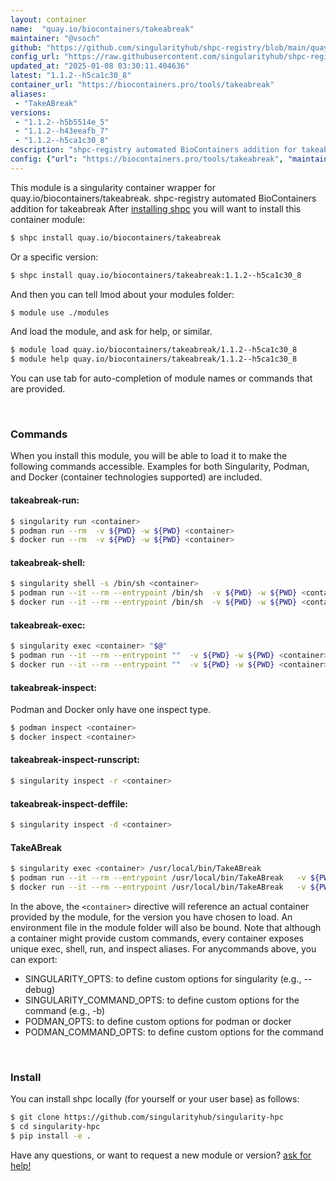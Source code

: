 ```yaml
---
layout: container
name:  "quay.io/biocontainers/takeabreak"
maintainer: "@vsoch"
github: "https://github.com/singularityhub/shpc-registry/blob/main/quay.io/biocontainers/takeabreak/container.yaml"
config_url: "https://raw.githubusercontent.com/singularityhub/shpc-registry/main/quay.io/biocontainers/takeabreak/container.yaml"
updated_at: "2025-01-08 03:30:11.404636"
latest: "1.1.2--h5ca1c30_8"
container_url: "https://biocontainers.pro/tools/takeabreak"
aliases:
 - "TakeABreak"
versions:
 - "1.1.2--h5b5514e_5"
 - "1.1.2--h43eeafb_7"
 - "1.1.2--h5ca1c30_8"
description: "shpc-registry automated BioContainers addition for takeabreak"
config: {"url": "https://biocontainers.pro/tools/takeabreak", "maintainer": "@vsoch", "description": "shpc-registry automated BioContainers addition for takeabreak", "latest": {"1.1.2--h5ca1c30_8": "sha256:abd99a65525d48f57f274dc0fca8e81b6c5f77f8981287f725839e35f3d20b4e"}, "tags": {"1.1.2--h5b5514e_5": "sha256:0a73a3e9efabc85fda45e054b6c294cca979ef31311ed1d2b7cc5c8e1140e38e", "1.1.2--h43eeafb_7": "sha256:8f545eac7745e3b8e97e608b0f9595b6d265446fdd3add4d323a2787737ff334", "1.1.2--h5ca1c30_8": "sha256:abd99a65525d48f57f274dc0fca8e81b6c5f77f8981287f725839e35f3d20b4e"}, "docker": "quay.io/biocontainers/takeabreak", "aliases": {"TakeABreak": "/usr/local/bin/TakeABreak"}}
---
```


This module is a singularity container wrapper for quay.io/biocontainers/takeabreak.
shpc-registry automated BioContainers addition for takeabreak
After [installing shpc](#install) you will want to install this container module:


```bash
$ shpc install quay.io/biocontainers/takeabreak
```

Or a specific version:

```bash
$ shpc install quay.io/biocontainers/takeabreak:1.1.2--h5ca1c30_8
```

And then you can tell lmod about your modules folder:

```bash
$ module use ./modules
```

And load the module, and ask for help, or similar.

```bash
$ module load quay.io/biocontainers/takeabreak/1.1.2--h5ca1c30_8
$ module help quay.io/biocontainers/takeabreak/1.1.2--h5ca1c30_8
```

You can use tab for auto-completion of module names or commands that are provided.

<br>

### Commands

When you install this module, you will be able to load it to make the following commands accessible.
Examples for both Singularity, Podman, and Docker (container technologies supported) are included.

#### takeabreak-run:

```bash
$ singularity run <container>
$ podman run --rm  -v ${PWD} -w ${PWD} <container>
$ docker run --rm  -v ${PWD} -w ${PWD} <container>
```

#### takeabreak-shell:

```bash
$ singularity shell -s /bin/sh <container>
$ podman run --it --rm --entrypoint /bin/sh  -v ${PWD} -w ${PWD} <container>
$ docker run --it --rm --entrypoint /bin/sh  -v ${PWD} -w ${PWD} <container>
```

#### takeabreak-exec:

```bash
$ singularity exec <container> "$@"
$ podman run --it --rm --entrypoint ""  -v ${PWD} -w ${PWD} <container> "$@"
$ docker run --it --rm --entrypoint ""  -v ${PWD} -w ${PWD} <container> "$@"
```

#### takeabreak-inspect:

Podman and Docker only have one inspect type.

```bash
$ podman inspect <container>
$ docker inspect <container>
```

#### takeabreak-inspect-runscript:

```bash
$ singularity inspect -r <container>
```

#### takeabreak-inspect-deffile:

```bash
$ singularity inspect -d <container>
```


#### TakeABreak

```bash
$ singularity exec <container> /usr/local/bin/TakeABreak
$ podman run --it --rm --entrypoint /usr/local/bin/TakeABreak   -v ${PWD} -w ${PWD} <container> -c " $@"
$ docker run --it --rm --entrypoint /usr/local/bin/TakeABreak   -v ${PWD} -w ${PWD} <container> -c " $@"
```



In the above, the `<container>` directive will reference an actual container provided
by the module, for the version you have chosen to load. An environment file in the
module folder will also be bound. Note that although a container
might provide custom commands, every container exposes unique exec, shell, run, and
inspect aliases. For anycommands above, you can export:

 - SINGULARITY_OPTS: to define custom options for singularity (e.g., --debug)
 - SINGULARITY_COMMAND_OPTS: to define custom options for the command (e.g., -b)
 - PODMAN_OPTS: to define custom options for podman or docker
 - PODMAN_COMMAND_OPTS: to define custom options for the command

<br>

### Install

You can install shpc locally (for yourself or your user base) as follows:

```bash
$ git clone https://github.com/singularityhub/singularity-hpc
$ cd singularity-hpc
$ pip install -e .
```

Have any questions, or want to request a new module or version? [ask for help!](https://github.com/singularityhub/singularity-hpc/issues)